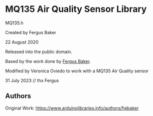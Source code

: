 
# MQ135 Air Quality Sensor Library

MQ135.h

Created by Fergus Baker

22 August 2020

Released into the public domain.


Based by the work done by [Fergus Baker](https://github.com/fjebaker).

Modified by Veronica Oviedo to work with a MQ135 Air Quality sensor

31 July 2023 // thx Fergus

## Authors

Original Work: https://www.arduinolibraries.info/authors/fjebaker